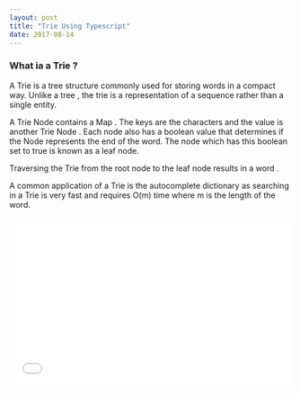 ```yaml
---
layout: post
title: "Trie Using Typescript"
date: 2017-08-14
---
```



<h3> What ia a Trie ? </h3>

A Trie is a tree structure commonly used for storing words in a compact way. Unlike a tree , the trie is a representation of a sequence rather than a single entity.

A Trie Node contains a Map . The keys are the characters and the value is another Trie Node .
Each node also has a boolean value that determines if the Node represents the end of the word. The node which has 
this boolean set to true is known as a leaf node.

Traversing the Trie from the root node to the leaf node results in a word .

A common application of a Trie is the autocomplete dictionary as searching in a Trie is very fast and requires O(m) time where
m is the length of the word.






<iframe width="100%" height="300" src="//jsfiddle.net/pree888/ofoukg0o/embedded/" allowfullscreen="allowfullscreen" frameborder="0"></iframe>

